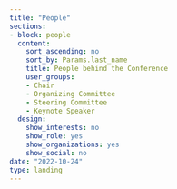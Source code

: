 ```yaml
---
title: "People"
sections:
- block: people
  content:
    sort_ascending: no
    sort_by: Params.last_name
    title: People behind the Conference
    user_groups:
    - Chair
    - Organizing Committee
    - Steering Committee
    - Keynote Speaker
  design:
    show_interests: no
    show_role: yes
    show_organizations: yes
    show_social: no
date: "2022-10-24"
type: landing
---
```

